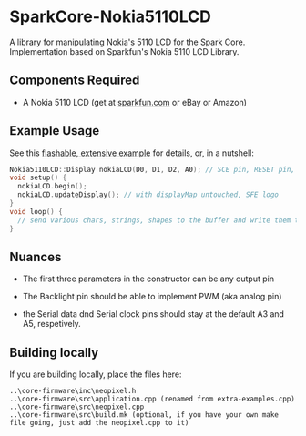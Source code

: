 SparkCore-Nokia5110LCD
==================

A library for manipulating Nokia's 5110 LCD for the Spark Core.
Implementation based on Sparkfun's Nokia 5110 LCD Library.


Components Required
---
- A Nokia 5110 LCD (get at [sparkfun.com](https://www.sparkfun.com/products/10168) or eBay or Amazon)


Example Usage
---

See this [flashable, extensive example](firmware/examples/example.cpp) for details, or, in a nutshell:

```cpp
Nokia5110LCD::Display nokiaLCD(D0, D1, D2, A0); // SCE pin, RESET pin, Data/Command, and backlight pins
void setup() {
  nokiaLCD.begin();
  nokiaLCD.updateDisplay(); // with displayMap untouched, SFE logo
}
void loop() {
  // send various chars, strings, shapes to the buffer and write them to the display...
}
```

Nuances
---

- The first three parameters in the constructor can be any output pin

- The Backlight pin should be able to implement PWM (aka analog pin)

- the Serial data dnd Serial clock pins should stay at the default A3 and A5, respetively.


Building locally
---

If you are building locally, place the files here:

```
..\core-firmware\inc\neopixel.h
..\core-firmware\src\application.cpp (renamed from extra-examples.cpp)
..\core-firmware\src\neopixel.cpp
..\core-firmware\src\build.mk (optional, if you have your own make file going, just add the neopixel.cpp to it)
```
